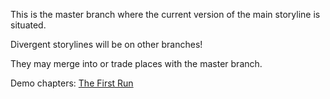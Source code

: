 This is the master branch where the current version of the main storyline is situated.

Divergent storylines will be on other branches!

They may merge into or trade places with the master branch.

Demo chapters: [The First Run](https://github.com/danmarton/blackswanfive/tree/firstrun)
